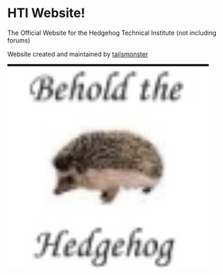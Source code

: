 # HTI Website!
The Official Website for the Hedgehog Technical Institute (not including forums)


Website created and maintained by [tailsmonster](https://github.com/tailsmonster)



![behold the hedgehog](doc/bth.jpg)
